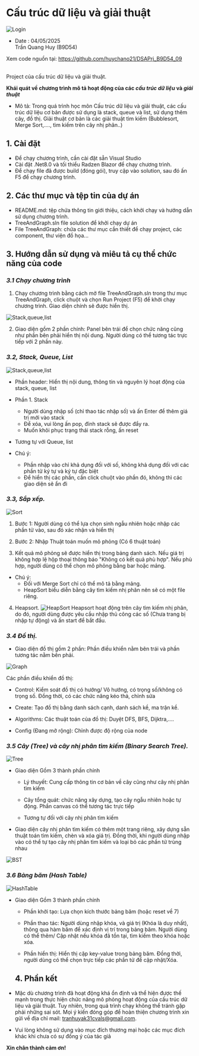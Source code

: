 # Cấu trúc dữ liệu và giải thuật 

![Login](https://imgur.com/3CvBaDe.jpg)
- Date : 04/05/2025 <br/>
Trần Quang Huy (B9D54)

Xem code nguồn tại: https://github.com/huychano21/DSAPrj_B9D54_09
<br/><br/>

Project của cấu trúc dữ liệu và giải thuật.


**Khái quát về chương trình mô tả hoạt động của các *cấu trúc dữ liệu* và *giải thuật***
- Mô tả: Trong quá trình học môn Cấu trúc dữ liệu và giải thuật, các cấu trúc dữ liệu cơ bản được sử dụng là stack, queue và list, sử dụng thêm cây, đồ thị. 
Giải thuật cơ bản là các giải thuật tìm kiếm (Bubblesort, Merge Sort,...., tìm kiếm trên cây nhị phân..)


## 1. Cài đặt
 - Để chạy chương trình,  cần cài đặt sẵn Visual Studio
 - Cài đặt .Net8.0 và tối thiểu Radzen Blazor để chạy chương trình.
 - Để chạy file đã được build (đóng gói), truy cập vào solution, sau đó ấn F5 để chạy chương trình. 


## 2. Các thư mục và tệp tin của dự án
 - README.md: tệp chứa thông tin giới thiệu, cách khởi chạy và hướng dẫn sử dụng chương trình.
 - TreeAndGraph.sln file solution để khởi chạy dự án
- File TreeAndGraph: chứa các thư mục cần thiết để chạy project, các component, thư viện đồ họa...

## 3. Hướng dẫn sử dụng và miêu tả cụ thể chức năng của code
### *3.1 Chạy chương trình*

1. Chạy chương trình bằng cách mở file TreeAndGraph.sln trong thư mục TreeAndGraph, click chuột  và chọn Run Project (F5) để khởi chạy chương trình. Giao diện chính sẽ được hiển thị.

![Stack,queue,list](https://imgur.com/oK10GZX.jpg)

2. Giao diện gồm 2 phần chính: Panel bên trái để chọn chức năng cũng như phần bên phải hiển thị nội dung. Người dùng có thể tương tác trực tiếp với 2 phần này. 



### *3.2, Stack, Queue, List*
![Stack,queue,list](https://imgur.com/V2CdkII.jpg)

- Phần header: Hiển thị nội dung, thông tin và nguyên lý hoạt động của stack, queue, list

 - Phần 1. Stack
    + Người dùng nhập số (chỉ thao tác nhập số) và ấn Enter để thêm giá trị mới vào stack
    + Để xóa, vui lòng ấn pop, đỉnh stack sẽ được đẩy ra.
    + Muốn khôi phục trạng thái stack rỗng, ấn reset
 - Tương tự với Queue, list


- Chú ý:
    + Phần nhập vào chỉ khả dụng đối với số, không khả dụng đối với các phần tử ký tự và ký tự đặc biệt
    + Để hiển thị các phần, cần click chuột vào phần đó, không thì các giao diện sẽ ẩn đi  

### *3.3, **Sắp xếp**.*
![Sort](https://imgur.com/Wsks13F.jpg)
 1.  Bước 1: Người dùng có thể lựa chọn sinh ngẫu nhiên hoặc nhập các phần tử vào, sau đó xác nhận và hiển thị
  
 2. Bước 2: Nhập Thuật toán muốn mô phỏng (Có 6 thuật toán)
   
 3. Kết quả mô phỏng sẽ được hiển thị trong bảng danh sách. Nếu giá trị  không hợp lệ  hộp thoại thông báo "Không có kết quả phù hợp". Nếu phù hợp, người dùng có thể chọn mô phỏng bằng bar hoặc mảng.

- Chú ý:
    + Đối với Merge Sort chỉ có thể mô tả bằng mảng.
    + HeapSort biểu diễn bằng cây tìm kiếm nhị phân nên sẽ có một file riêng.

4. Heapsort. 
 ![HeapSort](https://imgur.com/VN0v1aD.jpg)
Heapsort hoạt động trên cây tìm kiếm nhị phân, do đó, người dùng được yêu cầu nhập thủ công các số (Chưa trang bị nhập tự động) và ấn start để bắt đầu.

### *3.4 **Đồ thị**.* 

 - Giao diện đồ thị gồm 2 phần: Phần điều khiển nằm bên trái và phần tương tác nằm bên phải.

![Graph](https://imgur.com/gS8Bcn0.jpg)

Các phần điều khiển đồ thị: 
- Control: Kiểm soát đồ thị có hướng/ Vô hướng, có trọng số/không có trọng số. Đồng thời, có các chức năng kéo thả, chỉnh sửa

- Create: Tạo đồ thị bằng danh sách cạnh, danh sách kề, ma trận kề.

- Algorithms: Các thuật toán của đồ thị: Duyệt DFS, BFS, Dijktra,....
- Config (Đang mở rộng): Chỉnh được độ rộng của node

### *3.5 Cây (Tree) và cây nhị phân tìm kiếm (Binary Search Tree).*
   ![Tree](https://imgur.com/LodyIXA.jpg)
   
- Giao diện Gồm 3 thành phần chính
   + Lý thuyết: Cung cấp thông tin cơ bản về cây cũng như cây nhị phân tìm kiếm

   + Cây tổng quát: chức năng xây dựng, tạo cây ngẫu nhiên hoặc tự động. Phần canvas có thể tương tác trực tiếp
    + Tương tự đối với cây nhị phân tìm kiếm

- Giao diện cây nhị phân tìm kiếm có thêm một trang riêng, xây dựng sẵn thuật toán tìm kiếm, chèn và xóa giá trị. Đồng thời, khi người dùng nhập vào có thể tự tạo cây nhị phân tìm kiếm và loại bỏ các phần tử trùng nhau

![BST](https://imgur.com/gFPnsKx.jpg)

### *3.6 Bảng băm (Hash Table)*

![HashTable](https://imgur.com/SnJcxh3.jpg)

- Giao diện Gồm 3 thành phần chính
   + Phần khởi tạo: Lựa chọn kích thước bảng băm (hoặc reset về 7)

   + Phần thao tác: Người dùng nhập khóa, và giá trị (Khóa là duy nhất), thông qua hàm băm để xác định vị trí trong bảng băm. Người dùng có thể thêm/ Cập nhật nếu khóa đã tồn tại, tìm kiếm theo khóa hoặc xóa.

    + Phần hiển thị: Hiển thị cặp key-value trong bảng băm. Đồng thời, người dùng có thể chọn trực tiếp các phần tử để cập nhật/Xóa.

    ## 4. Phần kết
- Mặc dù chương trình đã hoạt động khá ổn định và thể hiện được thế mạnh trong thực hiện chức năng mô phỏng hoạt động của cấu trúc dữ liệu và giải thuật. Tuy nhiên, trong quá trình chạy không thể tránh gặp phải những sai sót. Mọi ý kiến đóng góp để hoàn thiện chương trình xin gửi về địa chỉ mail: tranhuyak31cvals@gmail.com. 

- Vui lòng không sử dụng vào mục đích thương mại hoặc các mục đích khác khi chưa có sự đồng ý của tác giả

**Xin chân thành cảm ơn!**
 
